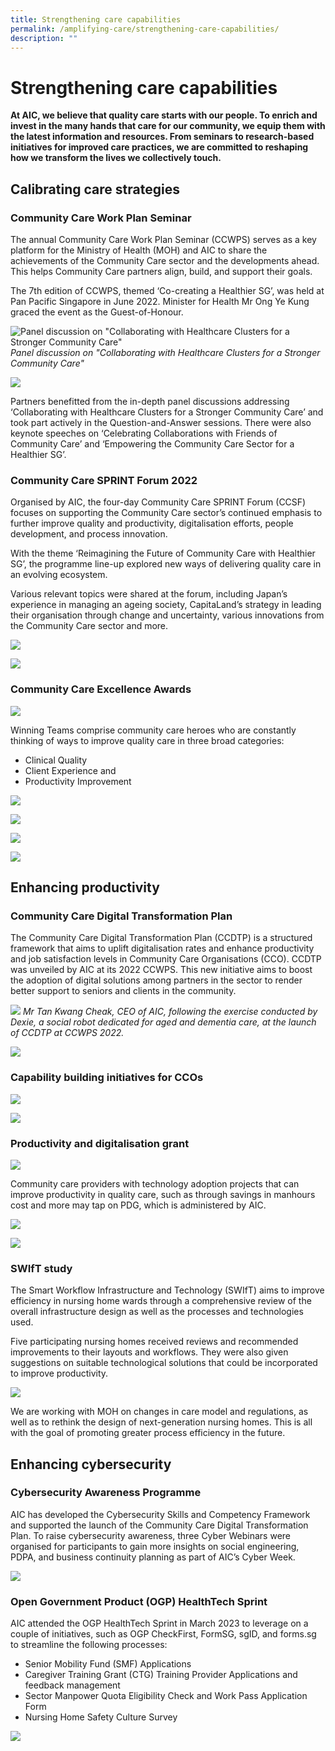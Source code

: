 ```yaml
---
title: Strengthening care capabilities
permalink: /amplifying-care/strengthening-care-capabilities/
description: ""
---
```

# Strengthening care capabilities
**At AIC, we believe that quality care starts with our people. To enrich and invest in the many hands that care for our community, we equip them with the latest information and resources. From seminars to research-based initiatives for improved care practices, we are committed to reshaping how we transform the lives we collectively touch.**

## Calibrating care strategies
### Community Care Work Plan Seminar

The annual Community Care Work Plan Seminar (CCWPS) serves as a key platform for the Ministry of Health (MOH) and AIC to share the achievements of the Community Care sector and the developments ahead. This helps Community Care partners align, build, and support their goals.

The 7th edition of CCWPS, themed ‘Co-creating a Healthier SG’, was held at Pan Pacific Singapore in June 2022. Minister for Health Mr Ong Ye Kung graced the event as the Guest-of-Honour.

![Panel discussion on "Collaborating with Healthcare Clusters for a Stronger Community Care"](/images/strenghtening-care-capabilities.png)
*Panel discussion on "Collaborating with Healthcare Clusters for a Stronger Community Care"*

![](/images/100-sectors-leaders.png)

Partners benefitted from the in-depth panel discussions addressing ‘Collaborating with Healthcare Clusters for a Stronger Community Care’ and took part actively in the Question-and-Answer sessions. There were also keynote speeches on ‘Celebrating Collaborations with Friends of Community Care’ and ‘Empowering the Community Care Sector for a Healthier SG’.


### Community Care SPRINT Forum 2022
Organised by AIC, the four-day Community Care SPRINT Forum (CCSF) focuses on supporting the Community Care sector’s continued emphasis to further improve quality and productivity, digitalisation efforts, people development, and process innovation. 

With the theme ‘Reimagining the Future of Community Care with Healthier SG’, the programme line-up explored new ways of delivering quality care in an evolving ecosystem.  
 
Various relevant topics were shared at the forum, including Japan’s experience in managing an ageing society, CapitaLand’s strategy in leading their organisation through change and uncertainty, various innovations from the Community Care sector and more.

![](/images/community-care.png)

![](/images/1700-attendees-20-sppeakers.png)

### Community Care Excellence Awards
![](/images/community-care-excellence-awards-2.png)

Winning Teams comprise community care heroes who are constantly thinking of ways to improve quality care in three broad categories:  
* Clinical Quality   
* Client Experience and  
* Productivity Improvement

![](/images/ccea%20award%20r1.png)

![](/images/mr-james-ganesan.png)

![](/images/dover-park-hospice.png)

![](/images/dover-park-hospice-telemedicine-services.png)

## Enhancing productivity
### Community Care Digital Transformation Plan
The Community Care Digital Transformation Plan (CCDTP) is a structured framework that aims to uplift digitalisation rates and enhance productivity and job satisfaction levels in Community Care Organisations (CCO). CCDTP was unveiled by AIC at its 2022 CCWPS. This new initiative aims to boost the adoption of digital solutions among partners in the sector to render better support to seniors and clients in the community.

![](/images/ccwps-r1-tkc.png) 
 *Mr Tan Kwang Cheak, CEO of AIC, following the exercise conducted by Dexie, a social robot dedicated for aged and dementia care, at the launch of CCDTP at CCWPS 2022.*
					
![](/images/a-funding-of-16-million.png)

### Capability building initiatives for CCOs
![](/images/since-2014-over-1300.png)

![](/images/number-of-staff-2022.png)

### Productivity and digitalisation grant
![](/images/streamlining-processes-adopting-technology.png)

Community care providers with technology adoption projects that can improve productivity in quality care, such as through savings in manhours cost and more may tap on PDG, which is administered by AIC.

![](/images/500-projects.png)

![](/images/chef-partnership-programme.png)

### SWIfT study
The Smart Workflow Infrastructure and Technology (SWIfT) aims to improve efficiency in nursing home wards through a comprehensive review of the overall infrastructure design as well as the processes and technologies used.

Five participating nursing homes received reviews and recommended improvements to their layouts and workflows. They were also given suggestions on suitable technological solutions that could be incorporated to improve productivity.

![](/images/productivity-improvement.png)

We are working with MOH on changes in care model and regulations, as well as to rethink the design of next-generation nursing homes. This is all with the goal of promoting greater process efficiency in the future.

## Enhancing cybersecurity
### Cybersecurity Awareness Programme
AIC has developed the Cybersecurity Skills and Competency Framework and supported the launch of the Community Care Digital Transformation Plan. To raise cybersecurity awareness, three Cyber Webinars were organised for participants to gain more insights on social engineering, PDPA, and business continuity planning as part of AIC’s Cyber Week.

![](/images/150-community-care.png)

### Open Government Product (OGP) HealthTech Sprint
AIC attended the OGP HealthTech Sprint in March 2023 to leverage on a couple of initiatives, such as OGP CheckFirst, FormSG, sgID, and forms.sg to streamline the following processes: 

* Senior Mobility Fund (SMF) Applications 
* Caregiver Training Grant (CTG) Training Provider Applications and feedback management 
* Sector Manpower Quota Eligibility Check and Work Pass Application Form 
* Nursing Home Safety Culture Survey

![](/images/the-initiatives-implemented-achieved.png)